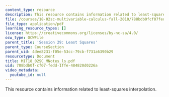 ```yaml
---
content_type: resource
description: This resource contains information related to least-squares interpolation.
file: /courses/18-02sc-multivariable-calculus-fall-2010/788bdb0fcf07fedd1ffe484820d0226a_MIT18_02SC_MNotes_ls.pdf
file_type: application/pdf
learning_resource_types: []
license: https://creativecommons.org/licenses/by-nc-sa/4.0/
ocw_type: OCWFile
parent_title: 'Session 29: Least Squares'
parent_type: CourseSection
parent_uid: 4dee8231-f05e-53cc-79cb-f731a6390b29
resourcetype: Document
title: MIT18_02SC_MNotes_ls.pdf
uid: 788bdb0f-cf07-fedd-1ffe-484820d0226a
video_metadata:
  youtube_id: null
---
```

This resource contains information related to least-squares interpolation.